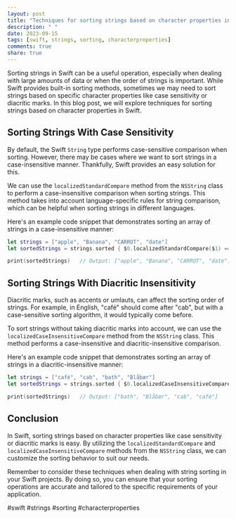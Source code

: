 ```yaml
---
layout: post
title: "Techniques for sorting strings based on character properties in Swift"
description: " "
date: 2023-09-15
tags: [swift, strings, sorting, characterproperties]
comments: true
share: true
---
```


Sorting strings in Swift can be a useful operation, especially when dealing with large amounts of data or when the order of strings is important. While Swift provides built-in sorting methods, sometimes we may need to sort strings based on specific character properties like case sensitivity or diacritic marks. In this blog post, we will explore techniques for sorting strings based on character properties in Swift.

## Sorting Strings With Case Sensitivity

By default, the Swift `String` type performs case-sensitive comparison when sorting. However, there may be cases where we want to sort strings in a case-insensitive manner. Thankfully, Swift provides an easy solution for this.

We can use the `localizedStandardCompare` method from the `NSString` class to perform a case-insensitive comparison when sorting strings. This method takes into account language-specific rules for string comparison, which can be helpful when sorting strings in different languages.

Here's an example code snippet that demonstrates sorting an array of strings in a case-insensitive manner:

```swift
let strings = ["apple", "Banana", "CARROT", "date"]
let sortedStrings = strings.sorted { $0.localizedStandardCompare($1) == .orderedAscending }

print(sortedStrings)   // Output: ["apple", "Banana", "CARROT", "date"]
```

## Sorting Strings With Diacritic Insensitivity

Diacritic marks, such as accents or umlauts, can affect the sorting order of strings. For example, in English, "café" should come after "cab", but with a case-sensitive sorting algorithm, it would typically come before.

To sort strings without taking diacritic marks into account, we can use the `localizedCaseInsensitiveCompare` method from the `NSString` class. This method performs a case-insensitive and diacritic-insensitive comparison.

Here's an example code snippet that demonstrates sorting an array of strings in a diacritic-insensitive manner:

```swift
let strings = ["café", "cab", "bath", "Blåbær"]
let sortedStrings = strings.sorted { $0.localizedCaseInsensitiveCompare($1) == .orderedAscending }

print(sortedStrings)   // Output: ["bath", "Blåbær", "cab", "café"]
```

## Conclusion

In Swift, sorting strings based on character properties like case sensitivity or diacritic marks is easy. By utilizing the `localizedStandardCompare` and `localizedCaseInsensitiveCompare` methods from the `NSString` class, we can customize the sorting behavior to suit our needs.

Remember to consider these techniques when dealing with string sorting in your Swift projects. By doing so, you can ensure that your sorting operations are accurate and tailored to the specific requirements of your application.

#swift #strings #sorting #characterproperties